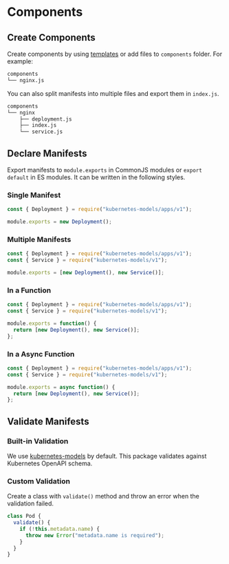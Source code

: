 # Components

## Create Components

Create components by using [templates](templates.md) or add files to `components` folder. For example:

```sh
components
└── nginx.js
```

You can also split manifests into multiple files and export them in `index.js`.

```sh
components
└── nginx
    ├── deployment.js
    ├── index.js
    └── service.js
```

## Declare Manifests

Export manifests to `module.exports` in CommonJS modules or `export default` in ES modules. It can be written in the following styles.

### Single Manifest

```js
const { Deployment } = require("kubernetes-models/apps/v1");

module.exports = new Deployment();
```

### Multiple Manifests

```js
const { Deployment } = require("kubernetes-models/apps/v1");
const { Service } = require("kubernetes-models/v1");

module.exports = [new Deployment(), new Service()];
```

### In a Function

```js
const { Deployment } = require("kubernetes-models/apps/v1");
const { Service } = require("kubernetes-models/v1");

module.exports = function() {
  return [new Deployment(), new Service()];
};
```

### In a Async Function

```js
const { Deployment } = require("kubernetes-models/apps/v1");
const { Service } = require("kubernetes-models/v1");

module.exports = async function() {
  return [new Deployment(), new Service()];
};
```

## Validate Manifests

### Built-in Validation

We use [kubernetes-models](https://github.com/tommy351/kubernetes-models-ts) by default. This package validates against Kubernetes OpenAPI schema.

### Custom Validation

Create a class with `validate()` method and throw an error when the validation failed.

```js
class Pod {
  validate() {
    if (!this.metadata.name) {
      throw new Error("metadata.name is required");
    }
  }
}
```

